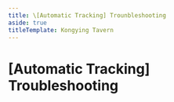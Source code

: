 ```yaml
---
title: \[Automatic Tracking] Trounbleshooting
aside: true
titleTemplate: Kongying Tavern
---
```


# [Automatic Tracking] Troubleshooting
